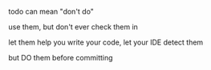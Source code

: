 todo can mean "don't do"

use them, but don't ever check them in

let them help you write your code, let your IDE detect them

but DO them before committing